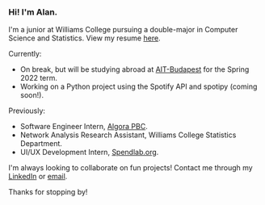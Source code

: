 ### Hi! I'm Alan.

I'm a junior at Williams College pursuing a double-major in Computer Science and Statistics. View my resume [here](https://drive.google.com/file/d/1D5_r4Oi--9jdKQ9Hc37he3LK287gqMUB/view?usp=sharing).

Currently:
- On break, but will be studying abroad at [AIT-Budapest](https://www.ait-budapest.com/) for the Spring 2022 term.
- Working on a Python project using the Spotify API and spotipy (coming soon!).
<!-- - Building an interactive [web app](https://alansun25.github.io/infection-networks/) with visualizations that will allow you to view how infection spreads through certain social networks (TypeScript, React, Cytoscape, Chakra UI, Firebase).
- Redesigning the Williams College Ultimate Frisbee website migrating from HTML, CSS, and Bootstrap to React and Tailwind. See it live [here](https://www.williamsultimate.com/)!
- Tracking my [basketball shooting workout data](https://quark-shroud-4aa.notion.site/2e697c5fe4de4195a42b6da1998b0c04?v=967fefbc76df4f27a44c97ed13c38a1d) to eventually build a web dashboard containing visualizations and statistical analyses of my progress. -->

Previously:
- Software Engineer Intern, [Algora PBC](https://algora.io/#/).
- Network Analysis Research Assistant, Williams College Statistics Department.
- UI/UX Development Intern, [Spendlab.org](https://www.spendlab.org/).

I'm always looking to collaborate on fun projects! Contact me through my [LinkedIn](https://www.linkedin.com/in/alansun25/) or [email](mailto:mralansun@gmail.com).

Thanks for stopping by!
